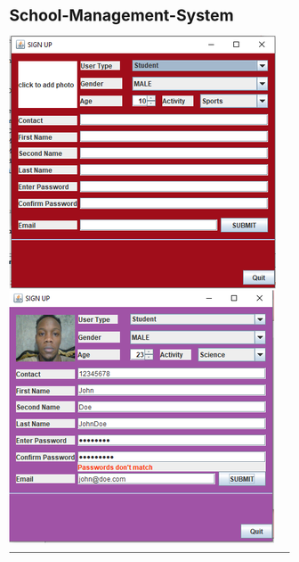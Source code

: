 # School-Management-System
<p float="left">
  <img src="/pre_capture.PNG" width=auto />
  <img src="/post_capture.PNG" width=auto />
</p><hr>

